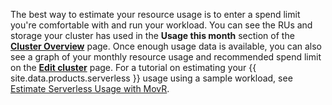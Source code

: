 The best way to estimate your resource usage is to enter a spend limit you're comfortable with and run your workload. You can see the RUs and storage your cluster has used in the **Usage this month** section of the [**Cluster Overview**](serverless-cluster-management.html#view-cluster-overview) page. Once enough usage data is available, you can also see a graph of your monthly resource usage and recommended spend limit on the [**Edit cluster**](serverless-cluster-management.html#edit-your-spend-limit) page. For a tutorial on estimating your {{ site.data.products.serverless }} usage using a sample workload, see [Estimate Serverless Usage with MovR](serverless-movr.html).